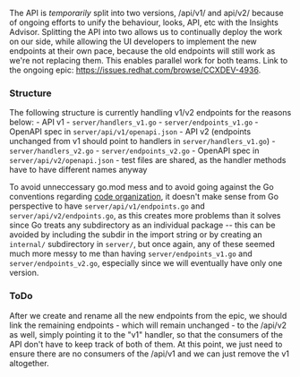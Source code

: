 The API is *temporarily* split into two versions, /api/v1/ and api/v2/ because of ongoing efforts to unify the behaviour, looks, API, etc with the Insights Advisor. Splitting the API into two allows us to continually deploy the work on our side, while allowing the UI developers to implement the new endpoints at their own pace, because the old endpoints will still work as we're not replacing them. This enables parallel work for both teams. Link to the ongoing epic: https://issues.redhat.com/browse/CCXDEV-4936.

### Structure

The following structure is currently handling v1/v2 endpoints for the reasons below:
    - API v1
        - `server/handlers_v1.go`
        - `server/endpoints_v1.go`
        - OpenAPI spec in `server/api/v1/openapi.json`
    - API v2 (endpoints unchanged from v1 should point to handlers in `server/handlers_v1.go`)
        - `server/handlers_v2.go`
        - `server/endpoints_v2.go`
        - OpenAPI spec in `server/api/v2/openapi.json`
    - test files are shared, as the handler methods have to have different names anyway 

To avoid unneccessary go.mod mess and to avoid going against the Go conventions regarding [code organization](https://blog.golang.org/organizing-go-code), it doesn't make sense from Go perspective to have `server/api/v1/endpoints.go` and `server/api/v2/endpoints.go`, as this creates more problems than it solves since Go treats any subdirectory as an individual package -- this can be avoided by including the subdir in the import string or by creating an `internal/` subdirectory in `server/`, but once again, any of these seemed much more messy to me than having `server/endpoints_v1.go` and `server/endpoints_v2.go`, especially since we will eventually have only one version.

### ToDo
After we create and rename all the new endpoints from the epic, we should link the remaining endpoints - which will remain unchanged - to the /api/v2 as well, simply pointing it to the "v1" handler, so that the consumers of the API don't have to keep track of both of them. At this point, we just need to ensure there are no consumers of the /api/v1 and we can just remove the v1 altogether.
